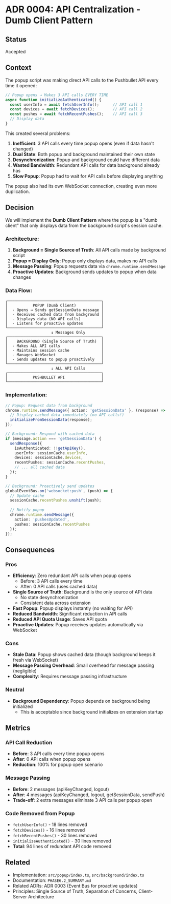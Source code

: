 # ADR 0004: API Centralization - Dumb Client Pattern

## Status
Accepted

## Context
The popup script was making direct API calls to the Pushbullet API every time it opened:

```typescript
// Popup opens → Makes 3 API calls EVERY TIME
async function initializeAuthenticated() {
  const userInfo = await fetchUserInfo();      // API call 1
  const devices = await fetchDevices();        // API call 2
  const pushes = await fetchRecentPushes();    // API call 3
  // Display data
}
```

This created several problems:
1. **Inefficient**: 3 API calls every time popup opens (even if data hasn't changed)
2. **Dual State**: Both popup and background maintained their own state
3. **Desynchronization**: Popup and background could have different data
4. **Wasted Bandwidth**: Redundant API calls for data background already has
5. **Slow Popup**: Popup had to wait for API calls before displaying anything

The popup also had its own WebSocket connection, creating even more duplication.

## Decision
We will implement the **Dumb Client Pattern** where the popup is a "dumb client" that only displays data from the background script's session cache.

### Architecture:
1. **Background = Single Source of Truth**: All API calls made by background script
2. **Popup = Display Only**: Popup only displays data, makes no API calls
3. **Message Passing**: Popup requests data via `chrome.runtime.sendMessage`
4. **Proactive Updates**: Background sends updates to popup when data changes

### Data Flow:
```
┌─────────────────────────────────────────┐
│           POPUP (Dumb Client)           │
│  - Opens → Sends getSessionData message │
│  - Receives cached data from background │
│  - Displays data (NO API calls)         │
│  - Listens for proactive updates        │
└─────────────────────────────────────────┘
                    ↕ Messages Only
┌─────────────────────────────────────────┐
│    BACKGROUND (Single Source of Truth)  │
│  - Makes ALL API calls                  │
│  - Maintains session cache              │
│  - Manages WebSocket                    │
│  - Sends updates to popup proactively   │
└─────────────────────────────────────────┘
                    ↓ ALL API Calls
┌─────────────────────────────────────────┐
│           PUSHBULLET API                │
└─────────────────────────────────────────┘
```

### Implementation:
```typescript
// Popup: Request data from background
chrome.runtime.sendMessage({ action: 'getSessionData' }, (response) => {
  // Display cached data immediately (no API calls!)
  initializeFromSessionData(response);
});

// Background: Respond with cached data
if (message.action === 'getSessionData') {
  sendResponse({
    isAuthenticated: !!getApiKey(),
    userInfo: sessionCache.userInfo,
    devices: sessionCache.devices,
    recentPushes: sessionCache.recentPushes,
    // ... all cached data
  });
}

// Background: Proactively send updates
globalEventBus.on('websocket:push', (push) => {
  // Update cache
  sessionCache.recentPushes.unshift(push);
  
  // Notify popup
  chrome.runtime.sendMessage({
    action: 'pushesUpdated',
    pushes: sessionCache.recentPushes
  });
});
```

## Consequences

### Pros
- **Efficiency**: Zero redundant API calls when popup opens
  - Before: 3 API calls every time
  - After: 0 API calls (uses cached data)
- **Single Source of Truth**: Background is the only source of API data
  - No state desynchronization
  - Consistent data across extension
- **Fast Popup**: Popup displays instantly (no waiting for API)
- **Reduced Bandwidth**: Significant reduction in API calls
- **Reduced API Quota Usage**: Saves API quota
- **Proactive Updates**: Popup receives updates automatically via WebSocket

### Cons
- **Stale Data**: Popup shows cached data (though background keeps it fresh via WebSocket)
- **Message Passing Overhead**: Small overhead for message passing (negligible)
- **Complexity**: Requires message passing infrastructure

### Neutral
- **Background Dependency**: Popup depends on background being initialized
  - This is acceptable since background initializes on extension startup

## Metrics

### API Call Reduction
- **Before**: 3 API calls every time popup opens
- **After**: 0 API calls when popup opens
- **Reduction**: 100% for popup open scenario

### Message Passing
- **Before**: 2 messages (apiKeyChanged, logout)
- **After**: 4 messages (apiKeyChanged, logout, getSessionData, sendPush)
- **Trade-off**: 2 extra messages eliminate 3 API calls per popup open

### Code Removed from Popup
- `fetchUserInfo()` - 18 lines removed
- `fetchDevices()` - 16 lines removed
- `fetchRecentPushes()` - 30 lines removed
- `initializeAuthenticated()` - 30 lines removed
- **Total**: 94 lines of redundant API code removed

## Related
- Implementation: `src/popup/index.ts`, `src/background/index.ts`
- Documentation: `PHASE6.2_SUMMARY.md`
- Related ADRs: ADR 0003 (Event Bus for proactive updates)
- Principles: Single Source of Truth, Separation of Concerns, Client-Server Architecture

